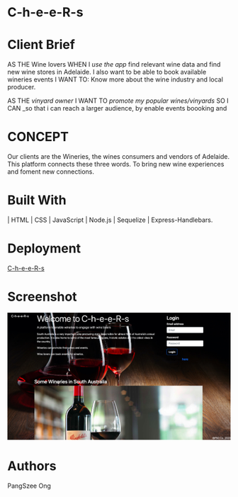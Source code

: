 # C-h-e-e-R-s

# Client Brief

AS THE Wine lovers
WHEN I _use the app_ find relevant wine data and find new wine stores in Adelaide.
I also want to be able to book available wineries events 
I WANT TO: Know more about the wine industry and local producer.

AS THE _vinyard owner_
I WANT TO _promote my popular wines/vinyards_
SO I CAN _so that i can reach a larger audience, by enable events boooking and 

# CONCEPT 
Our clients are the Wineries, the wines consumers and vendors of Adelaide. This platform connects these three words. To bring new wine experiences and foment new connections.

# Built With
| HTML | CSS | JavaScript | Node.js | Sequelize | Express-Handlebars. 

# Deployment
<a href="https://limitless-mesa-21447.herokuapp.com/" target="_blank">C-h-e-e-R-s</a>

# Screenshot
<img src="./public/img/screenshot.png" alt="screenshot">

# Authors
PangSzee Ong


